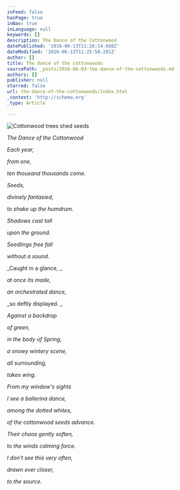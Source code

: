 ```yaml
---
inFeed: false
hasPage: true
inNav: true
inLanguage: null
keywords: []
description: The Dance of the Cottonwood
datePublished: '2016-06-13T11:26:14.668Z'
dateModified: '2016-06-13T11:25:50.201Z'
author: []
title: The dance of the cottonwoods
sourcePath: _posts/2016-06-03-the-dance-of-the-cottonwoods.md
authors: []
publisher: null
starred: false
url: the-dance-of-the-cottonwoods/index.html
_context: 'http://schema.org'
_type: Article

---
```

![Cottonwood trees shed seeds](https://the-grid-user-content.s3-us-west-2.amazonaws.com/5f631100-787b-4442-af8e-f9017ee9f42e.jpg)

_The Dance of the Cottonwood_

_Each year,_

_from one,_

_ten thousand thousands come._

_Seeds,_

_divinely fantasied,_

_to shake up the humdrum._

_Shadows cast tall_

_upon the ground._

_Seedlings free fall_

_without a sound._

_Caught in a glance, _

_at once its made,_

_an orchestrated dance,_

_so deftly displayed. _

_Against a backdrop_

_of green,_

_in the body of Spring,_

_a snowy wintery scene,_

_all surrounding,_

_takes wing._

_From my window's sights_

_I see a ballerina dance,_

_among the dotted whites,_

_of the cottonwood seeds advance._

_Their chaos gently soften,_

_to the winds calming force._

_I don't see this very often,_

_drawn ever closer,_

_to the source._